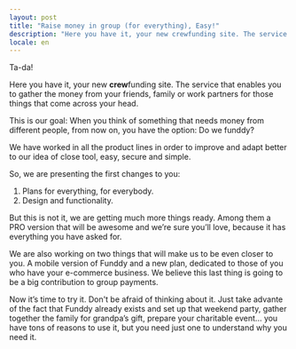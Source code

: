 ```yaml
---
layout: post
title: "Raise money in group (for everything), Easy!"
description: "Here you have it, your new crewfunding site. The service that enables you to gather the money from your friends, family or work partners for those things that come across your head."
locale: en
---
```


Ta-da!

Here you have it, your new **crew**funding site. The service that enables you to gather the money from your friends, family or work partners for those things that come across your head.

This is our goal: When you think of something that needs money from different people, from now on, you have the option: Do we funddy?
 
We have worked in all the product lines in order to improve and adapt better to our idea of close tool, easy, secure and simple.

So, we are presenting the first changes to you:

1. Plans for everything, for everybody. 
2. Design and functionality.
 
But this is not it, we are getting much more things ready. Among them a PRO version that will be awesome and we’re sure you’ll love, because it has everything you have asked for.
 
We are also working on two things that will make us to be even closer to you. A mobile version of Funddy and a new plan, dedicated to those of you who have your e-commerce business. We believe this last thing is going to be a big contribution to group payments.
 
Now it’s time to try it. Don't be afraid of thinking about it. Just take advante of the fact that Funddy already exists and set up that weekend party, gather together the family for grandpa’s gift, prepare your charitable event... you have tons of reasons to use it, but you need just one to understand why you need it.
